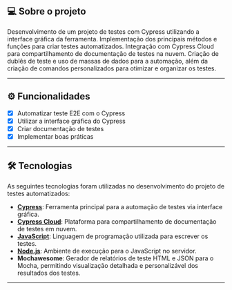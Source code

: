 ## 💻 Sobre o projeto

Desenvolvimento de um projeto de testes com Cypress utilizando a interface gráfica da ferramenta. Implementação dos principais métodos e funções para criar testes automatizados. Integração com Cypress Cloud para compartilhamento de documentação de testes na nuvem. Criação de dublês de teste e uso de massas de dados para a automação, além da criação de comandos personalizados para otimizar e organizar os testes.

---

## ⚙️ Funcionalidades

- [x] Automatizar teste E2E com o Cypress
- [x] Utilizar a interface gráfica do Cypress
- [x] Criar documentação de testes
- [x] Implementar boas práticas

---
## 🛠 Tecnologias

As seguintes tecnologias foram utilizadas no desenvolvimento do projeto de testes automatizados:

- **[Cypress](https://www.cypress.io)**: Ferramenta principal para a automação de testes via interface gráfica.
- **[Cypress Cloud](https://www.cypress.io/cloud)**: Plataforma para compartilhamento de documentação de testes em nuvem.
- **[JavaScript](https://developer.mozilla.org/en-US/docs/Web/JavaScript)**: Linguagem de programação utilizada para escrever os testes.
- **[Node.js](https://nodejs.org)**: Ambiente de execução para o JavaScript no servidor.
- **Mochawesome**: Gerador de relatórios de teste HTML e JSON para o Mocha, permitindo visualização detalhada e personalizável dos resultados dos testes.
---
